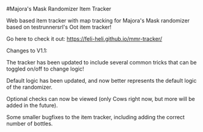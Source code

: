 #Majora's Mask Randomizer Item Tracker

Web based item tracker with map tracking for Majora's Mask randomizer based on testrunnersrl's Oot item tracker!

Go here to check it out: https://feli-heli.github.io/mmr-tracker/

Changes to V1.1:

The tracker has been updated to include several common tricks that can be toggled on/off to change logic!

Default logic has been updated, and now better represents the default logic of the randomizer.

Optional checks can now be viewed (only Cows right now, but more will be added in the future).

Some smaller bugfixes to the item tracker, including adding the correct number of bottles.


